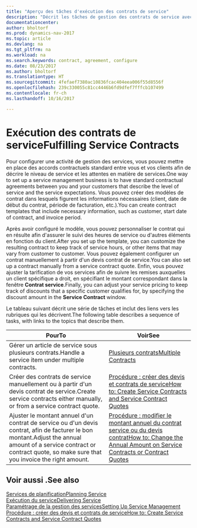 ```yaml
---
title: "Aperçu des tâches d'exécution des contrats de service"
description: "Décrit les tâches de gestion des contrats de service avec les clients."
documentationcenter: 
author: bholtorf
ms.prod: dynamics-nav-2017
ms.topic: article
ms.devlang: na
ms.tgt_pltfrm: na
ms.workload: na
ms.search.keywords: contract, agreement, configure
ms.date: 08/23/2017
ms.author: bholtorf
ms.translationtype: HT
ms.sourcegitcommit: 4fefaef7380ac10836fcac404eea006f55d8556f
ms.openlocfilehash: 239c330055c81cc4446b6fd9dfef7fffcb107499
ms.contentlocale: fr-ch
ms.lasthandoff: 10/16/2017

---
```

# <a name="fulfilling-service-contracts"></a><span data-ttu-id="35758-103">Exécution des contrats de service</span><span class="sxs-lookup"><span data-stu-id="35758-103">Fulfilling Service Contracts</span></span> 
<span data-ttu-id="35758-104">Pour configurer une activité de gestion des services, vous pouvez mettre en place des accords contractuels standard entre vous et vos clients afin de décrire le niveau de service et les attentes en matière de services.</span><span class="sxs-lookup"><span data-stu-id="35758-104">One way to set up a service management business is to have standard contractual agreements between you and your customers that describe the level of service and the service expectations.</span></span> <span data-ttu-id="35758-105">Vous pouvez créer des modèles de contrat dans lesquels figurent les informations nécessaires (client, date de début du contrat, période de facturation, etc.).</span><span class="sxs-lookup"><span data-stu-id="35758-105">You can create contract templates that include necessary information, such as customer, start date of contract, and invoice period.</span></span>  
  
<span data-ttu-id="35758-106">Après avoir configuré le modèle, vous pouvez personnaliser le contrat qui en résulte afin d'assurer le suivi des heures de service ou d'autres éléments en fonction du client.</span><span class="sxs-lookup"><span data-stu-id="35758-106">After you set up the template, you can customize the resulting contract to keep track of service hours, or other items that may vary from customer to customer.</span></span> <span data-ttu-id="35758-107">Vous pouvez également configurer un contrat manuellement à partir d'un devis contrat de service.</span><span class="sxs-lookup"><span data-stu-id="35758-107">You can also set up a contract manually from a service contract quote.</span></span> <span data-ttu-id="35758-108">Enfin, vous pouvez ajuster la tarification de vos services afin de suivre les remises auxquelles un client spécifique a droit, en spécifiant le montant correspondant dans la fenêtre **Contrat service**.</span><span class="sxs-lookup"><span data-stu-id="35758-108">Finally, you can adjust your service pricing to keep track of discounts that a specific customer qualifies for, by specifying the discount amount in the **Service Contract** window.</span></span>  

<span data-ttu-id="35758-109">Le tableau suivant décrit une série de tâches et inclut des liens vers les rubriques qui les décrivent.</span><span class="sxs-lookup"><span data-stu-id="35758-109">The following table describes a sequence of tasks, with links to the topics that describe them.</span></span>   
  
|<span data-ttu-id="35758-110">**Pour**</span><span class="sxs-lookup"><span data-stu-id="35758-110">**To**</span></span>|<span data-ttu-id="35758-111">**Voir**</span><span class="sxs-lookup"><span data-stu-id="35758-111">**See**</span></span>|  
|------------|-------------|  
|<span data-ttu-id="35758-112">Gérer un article de service sous plusieurs contrats.</span><span class="sxs-lookup"><span data-stu-id="35758-112">Handle a service item under multiple contracts.</span></span> | [<span data-ttu-id="35758-113">Plusieurs contrats</span><span class="sxs-lookup"><span data-stu-id="35758-113">Multiple Contracts</span></span>](service-multiple-contracts.md)|  
|<span data-ttu-id="35758-114">Créer des contrats de service manuellement ou à partir d'un devis contrat de service.</span><span class="sxs-lookup"><span data-stu-id="35758-114">Create service contracts either manually, or from a service contract quote.</span></span>| [<span data-ttu-id="35758-115">Procédure : créer des devis et contrats de service</span><span class="sxs-lookup"><span data-stu-id="35758-115">How to: Create Service Contracts and Service Contract Quotes</span></span>](service-how-to-create-service-contracts-and-service-contract-quotes.md)|
|<span data-ttu-id="35758-116">Ajuster le montant annuel d'un contrat de service ou d'un devis contrat, afin de facturer le bon montant.</span><span class="sxs-lookup"><span data-stu-id="35758-116">Adjust the annual amount of a service contract or contract quote, so make sure that you invoice the right amount.</span></span>|[<span data-ttu-id="35758-117">Procédure : modifier le montant annuel du contrat service ou du devis contrat</span><span class="sxs-lookup"><span data-stu-id="35758-117">How to: Change the Annual Amount on Service Contracts or Contract Quotes</span></span>](service-how-to-change-the-annual-amount-on-service-contracts-or-contract-quotes.md)|

## <a name="see-also"></a><span data-ttu-id="35758-118">Voir aussi .</span><span class="sxs-lookup"><span data-stu-id="35758-118">See also</span></span>
[<span data-ttu-id="35758-119">Services de planification</span><span class="sxs-lookup"><span data-stu-id="35758-119">Planning Service</span></span>](service-plan-service.md)  
[<span data-ttu-id="35758-120">Exécution du service</span><span class="sxs-lookup"><span data-stu-id="35758-120">Delivering Service</span></span>](service-deliver-service.md)  
[<span data-ttu-id="35758-121">Paramétrage de la gestion des services</span><span class="sxs-lookup"><span data-stu-id="35758-121">Setting Up Service Management</span></span>](service-setup-service.md)  
[<span data-ttu-id="35758-122">Procédure : créer des devis et contrats de service</span><span class="sxs-lookup"><span data-stu-id="35758-122">How to: Create Service Contracts and Service Contract Quotes</span></span>](service-how-to-create-service-contracts-and-service-contract-quotes.md)  

